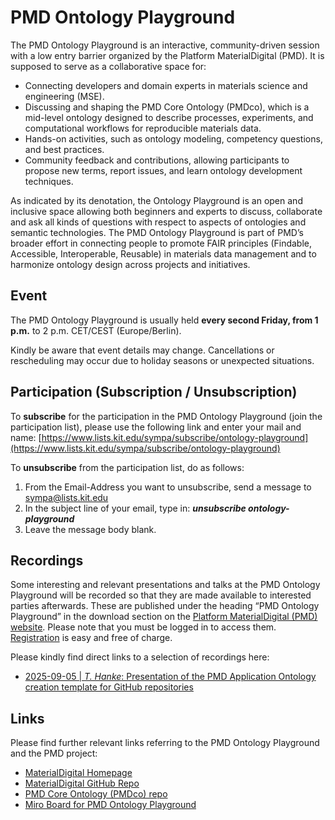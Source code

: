 # PMD Ontology Playground

The PMD Ontology Playground is an interactive, community-driven session with a low entry barrier organized by the Platform MaterialDigital (PMD). It is supposed to serve as a collaborative space for:

* Connecting developers and domain experts in materials science and engineering (MSE).
* Discussing and shaping the PMD Core Ontology (PMDco), which is a mid-level ontology designed to describe processes, experiments, and computational workflows for reproducible materials data.
* Hands-on activities, such as ontology modeling, competency questions, and best practices.
* Community feedback and contributions, allowing participants to propose new terms, report issues, and learn ontology development techniques.

As indicated by its denotation, the Ontology Playground is an open and inclusive space allowing both beginners and experts to discuss, collaborate and ask all kinds of questions with respect to aspects of ontologies and semantic technologies.
The PMD Ontology Playground is part of PMD’s broader effort in connecting people to promote FAIR principles (Findable, Accessible, Interoperable, Reusable) in materials data management and to harmonize ontology design across projects and initiatives.

## Event

The PMD Ontology Playground is usually held **every second Friday, from 1 p.m.** to 2 p.m. CET/CEST (Europe/Berlin). 

Kindly be aware that event details may change. Cancellations or rescheduling may occur due to holiday seasons or unexpected situations.

## Participation (Subscription / Unsubscription)

To **subscribe** for the participation in the PMD Ontology Playground (join the participation list), please use the following link and enter your mail and name:
[https://www.lists.kit.edu/sympa/subscribe/ontology-playground](https://www.lists.kit.edu/sympa/subscribe/ontology-playground)


To **unsubscribe** from the participation list, do as follows:
1.	From the Email-Address you want to unsubscribe, send a message to [sympa@lists.kit.edu](mailto:sympa@lists.kit.edu)
2.	In the subject line of your email, type in: ***unsubscribe ontology-playground***
3.	Leave the message body blank.

## Recordings 

Some interesting and relevant presentations and talks at the PMD Ontology Playground will be recorded so that they are made available to interested parties afterwards. These are published under the heading “PMD Ontology Playground” in the download section on the [Platform MaterialDigital (PMD) website](https://materialdigital.de/download//). Please note that you must be logged in to access them. [Registration](https://materialdigital.de/auth/login?next=/auth/login) is easy and free of charge. 

Please kindly find direct links to a selection of recordings here:

* [2025-09-05 | *T. Hanke*: Presentation of the PMD Application Ontology creation template for GitHub repositories](https://materialdigital.de/download/2025-09-05_Application_Ontology_creation_template_GitHub.mp4)

## Links
Please find further relevant links referring to the PMD Ontology Playground and the PMD project:

* [MaterialDigital Homepage](https://materialdigital.de/)
* [MaterialDigital GitHub Repo](https://github.com/materialdigital)
* [PMD Core Ontology (PMDco) repo](https://github.com/materialdigital/core-ontology/)
* [Miro Board for PMD Ontology Playground](https://miro.com/app/board/uXjVNOTPrFo=/)
